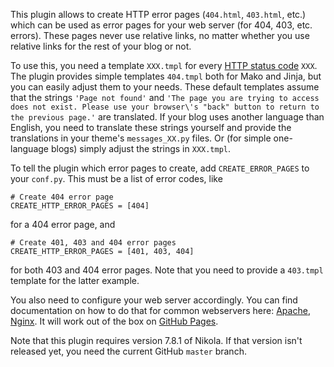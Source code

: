 This plugin allows to create HTTP error pages (`404.html`, `403.html`, etc.) which can be used as error pages for your web server (for 404, 403, etc. errors). These pages never use relative links, no matter whether you use relative links for the rest of your blog or not.

To use this, you need a template `XXX.tmpl` for every [HTTP status code](https://en.wikipedia.org/wiki/List_of_HTTP_status_codes) `XXX`. The plugin provides simple templates `404.tmpl` both for Mako and Jinja, but you can easily adjust them to your needs. These default templates assume that the strings `'Page not found'` and `'The page you are trying to access does not exist. Please use your browser\'s "back" button to return to the previous page.'` are translated. If your blog uses another language than English, you need to translate these strings yourself and provide the translations in your theme's `messages_XX.py` files. Or (for simple one-language blogs) simply adjust the strings in `XXX.tmpl`.

To tell the plugin which error pages to create, add `CREATE_ERROR_PAGES` to your `conf.py`. This must be a list of error codes, like
~~~
# Create 404 error page
CREATE_HTTP_ERROR_PAGES = [404]
~~~
for a 404 error page, and
~~~
# Create 401, 403 and 404 error pages
CREATE_HTTP_ERROR_PAGES = [401, 403, 404]
~~~
for both 403 and 404 error pages. Note that you need to provide a `403.tmpl` template for the latter example.

You also need to configure your web server accordingly. You can find documentation on how to do that for common webservers here: [Apache](https://httpd.apache.org/docs/2.4/custom-error.html), [Nginx](http://nginx.org/en/docs/http/ngx_http_core_module.html#error_page). It will work out of the box on [GitHub Pages](https://help.github.com/articles/creating-a-custom-404-page-for-your-github-pages-site/).

Note that this plugin requires version 7.8.1 of Nikola. If that version isn't released yet, you need the current GitHub `master` branch.
